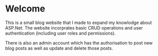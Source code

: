 # Welcome
This is a small blog website that I made to expand my knowlodge about ASP.Net. The website incorprates basic CRUD operations and user authentication (including user roles and permissions).

There is also an admin account which has the authorisation to post new blog posts as well as update and delete those posts. 
